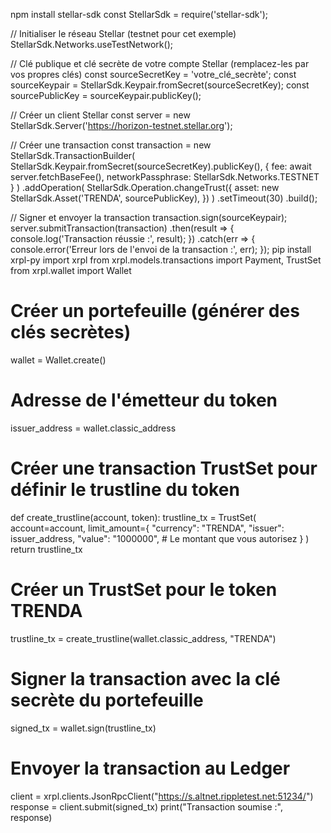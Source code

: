 npm install stellar-sdk
const StellarSdk = require('stellar-sdk');

// Initialiser le réseau Stellar (testnet pour cet exemple)
StellarSdk.Networks.useTestNetwork();

// Clé publique et clé secrète de votre compte Stellar (remplacez-les par vos propres clés)
const sourceSecretKey = 'votre_clé_secrète';
const sourceKeypair = StellarSdk.Keypair.fromSecret(sourceSecretKey);
const sourcePublicKey = sourceKeypair.publicKey();

// Créer un client Stellar
const server = new StellarSdk.Server('https://horizon-testnet.stellar.org');

// Créer une transaction
const transaction = new StellarSdk.TransactionBuilder(
  StellarSdk.Keypair.fromSecret(sourceSecretKey).publicKey(),
  {
    fee: await server.fetchBaseFee(),
    networkPassphrase: StellarSdk.Networks.TESTNET
  }
)
  .addOperation(
    StellarSdk.Operation.changeTrust({
      asset: new StellarSdk.Asset('TRENDA', sourcePublicKey),
    })
  )
  .setTimeout(30)
  .build();

// Signer et envoyer la transaction
transaction.sign(sourceKeypair);
server.submitTransaction(transaction)
  .then(result => {
    console.log('Transaction réussie :', result);
  })
  .catch(err => {
    console.error('Erreur lors de l\'envoi de la transaction :', err);
  });
pip install xrpl-py
import xrpl
from xrpl.models.transactions import Payment, TrustSet
from xrpl.wallet import Wallet

# Créer un portefeuille (générer des clés secrètes)
wallet = Wallet.create()

# Adresse de l'émetteur du token
issuer_address = wallet.classic_address

# Créer une transaction TrustSet pour définir le trustline du token
def create_trustline(account, token):
    trustline_tx = TrustSet(
        account=account,
        limit_amount={
            "currency": "TRENDA",
            "issuer": issuer_address,
            "value": "1000000",  # Le montant que vous autorisez
        }
    )
    return trustline_tx

# Créer un TrustSet pour le token TRENDA
trustline_tx = create_trustline(wallet.classic_address, "TRENDA")

# Signer la transaction avec la clé secrète du portefeuille
signed_tx = wallet.sign(trustline_tx)

# Envoyer la transaction au Ledger
client = xrpl.clients.JsonRpcClient("https://s.altnet.rippletest.net:51234/")
response = client.submit(signed_tx)
print("Transaction soumise :", response)
